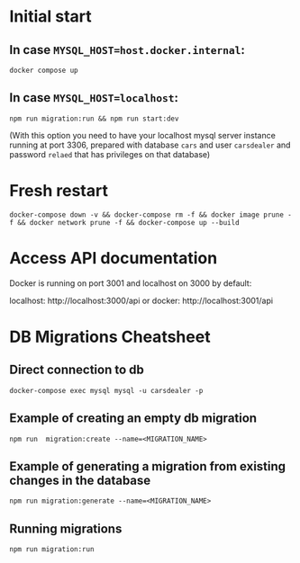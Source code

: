 # Initial start

## In case `MYSQL_HOST=host.docker.internal`:

`docker compose up`

## In case `MYSQL_HOST=localhost`:

`npm run migration:run && npm run start:dev`

(With this option you need to have your localhost mysql server instance running at port 3306, prepared with database `cars` and user `carsdealer` and password `relaed` that has privileges on that database)

# Fresh restart

`docker-compose down -v && docker-compose rm -f && docker image prune -f && docker network prune -f && docker-compose up --build`

# Access API documentation

Docker is running on port 3001 and localhost on 3000 by default:

localhost: http://localhost:3000/api
or
docker: http://localhost:3001/api

# DB Migrations Cheatsheet

## Direct connection to db

`docker-compose exec mysql mysql -u carsdealer -p`

## Example of creating an empty db migration

`npm run  migration:create --name=<MIGRATION_NAME>`

## Example of generating a migration from existing changes in the database

`npm run migration:generate --name=<MIGRATION_NAME>`

## Running migrations

`npm run migration:run`
